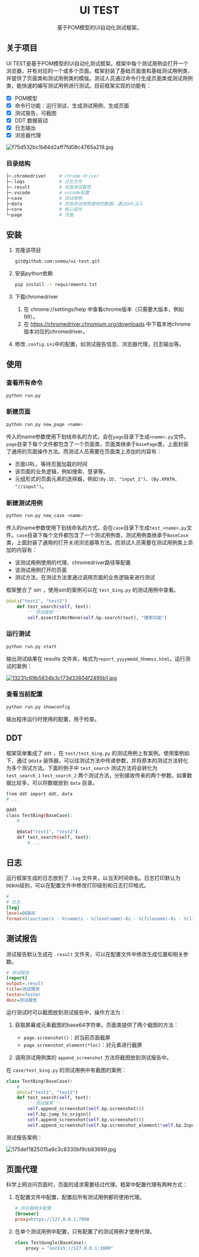 <div align="center">
  <h1 align="center">UI TEST</h3>
  <p align="center">基于POM模型的UI自动化测试框架。  <p>
</div>


## 关于项目

UI TEST是基于POM模型的UI自动化测试框架。框架中每个测试用例会打开一个浏览器，并有对应的一个或多个页面。框架封装了基础页面类和基础测试用例类，并提供了页面类和测试用例类的模版。测试人员通过命令行生成页面类或测试用例类，能快速的编写测试用例进行测试。目前框架实现的功能有：


- [x] POM模型
- [x] 命令行功能：运行测试、生成测试用例、生成页面
- [x] 测试报告，可截图
- [x] DDT 数据驱动
- [x] 日志输出
- [x] 浏览器代理

![f75d532bc1b84d2aff7fd08c4765a219.jpg](https://image.ppzxxz.xyz/images/2022/04/02/f75d532bc1b84d2aff7fd08c4765a219.jpg)

### 目录结构

```sh
├─.chromedriver     # chrome driver
├─.logs             # 日志文件
├─.result           # 存放测试报告
├─.vscode           # vscode配置
├─case              # 测试用例
├─data              # 存放测试用例使用的数据，通过ddt注入
├─core              # 核心组件
└─page              # 页面
```

## 安装

1. 克隆该项目
   ```sh
   git@github.com:someu/ui-test.git
   ```

2. 安装python依赖

    ```sh
    pip install -r requirements.txt
    ```

3. 下载chromedriver

   1. 在 chrome://settings/help 中查看chrome版本（只需要大版本，例如99）。
   2. 在 https://chromedriver.chromium.org/downloads 中下载本地chrome版本对应的chromedriver。
   
4. 修改`.config.ini`中的配置，如测试报告信息、浏览器代理，日志输出等。
 
## 使用

### 查看所有命令


```sh
python run.py
```

### 新建页面


```sh
python run.py new_page <name>
```

传入的name参数使用下划线命名的方式，会在`page`目录下生成`<name>.py`文件。`page`目录下每个文件都包含了一个页面类，页面类继承于`BasePage`类，上面封装了通用的页面操作方法。而测试人员需要在页面类上添加的内容有：

- 页面URL，等待页面加载的时间
- 该页面的业务逻辑，例如搜索、登录等。
- 元组形式的页面元素的选择器，例如`(By.ID, "input_1")`、`(By.XPATH, "//input")`。

 
### 新建测试用例

```sh
python run.py new_case <name>
```

传入的name参数使用下划线命名的方式，会在`case`目录下生成`test_<name>.py`文件。`case`目录下每个文件都包含了一个测试用例类，测试用例类继承于`BaseCase`类，上面封装了通用的打开关闭浏览器等方法。而测试人员需要在测试用例类上添加的内容有：

- 该测试用例使用的代理、chromedriver路径等配置
- 该测试用例打开的页面
- 测试方法，在测试方法里通过调用页面的业务逻辑来进行测试



框架整合了 `ddt` ，使用`ddt`的案例可以在 `test_bing.py` 的测试用例中查看。

```python
@data("test1", "test2")
    def test_search(self, text):
        '''测试搜索'''
        self.assertIsNotNone(self.bp.search(text), "搜索功能")
```

### 运行测试

```sh
python run.py start
```

输出测试结果在 results 文件夹，格式为`report_yyyymmdd_hhmmss.html`。运行测试的案例：

[![13231c69b5834b3c173d33604f2495b1.jpg](https://image.ppzxxz.xyz/images/2022/04/02/13231c69b5834b3c173d33604f2495b1.jpg)](https://image.ppzxxz.xyz/image/VRD)

### 查看当前配置


```sh
python run.py showconfig
```
输出程序运行时使用的配置，用于检查。

## DDT

框架简单集成了 `ddt` ，在 `test/test_bing.py` 的测试用例上有案例。使用案例如下，通过 `@data` 装饰器，可以往测试方法中传递参数，并将原本的测试方法转化为多个测试方法。下面的例子中 `test_search` 测试方法将会转化为 `test_search_1` `test_search_2` 两个测试方法，分别接收传来的两个参数。如果数据比较多，可以将数据放到 `data` 目录。

```sh
from ddt import ddt, data
# ...

@ddt
class TestBing(BaseCase):
    # ...

    @data("test1", "test2")
    def test_search(self, text):
        # ...
```
## 日志

运行框架生成的日志放到了 `.log` 文件夹，以当天时间命名。日志打印默认为`DEBUG`级别，可以在配置文件中修改打印级别和日志打印格式。

```ini
# ...
# 日志
[log]
level=DEBUG
format=%(asctime)s - %(name)s - %(levelname)-6s - %(filename)-8s : %(lineno)s line - %(message)s
```

## 测试报告

测试报告默认生成在 `.result` 文件夹，可以在配置文件中修改生成位置和相关参数。

```ini
# 测试报告
[report]
output=.result
title=测试报告
tester=Tester
desc=测试报告
```

运行测试时可以截图放到测试报告中，操作方法为：

1. 获取屏幕或元素截图的base64字符串，页面类提供了两个截图的方法：

   - `page.screenshot()`：对当前页面截屏
   - `page.screenshot_element(*loc)`：对元素进行截屏

2. 调用测试用例类的 `append_screenshot` 方法将截图放到测试报告中。

在 `case/test_bing.py` 的测试用例中有截图的案例：
```python
class TestBing(BaseCase):
    # ...
    @data("test1", "test2")
    def test_search(self, text):
        '''测试搜索'''
        self.append_screenshot(self.bp.screenshot())
        self.bp.jump_to_origin()
        self.append_screenshot(self.bp.screenshot())
        self.append_screenshot(self.bp.screenshot_element(*self.bp.Input))
```

测试报告案例：

![175def1825015a9c3c8330bf9cb83699.jpg](https://image.ppzxxz.xyz/images/2022/04/02/175def1825015a9c3c8330bf9cb83699.jpg)

## 页面代理

科学上网访问页面时，页面的请求需要经过代理。框架中配置代理有两种方式：

1. 在配置文件中配置，配置后所有测试用例都将使用代理。
    ```ini
    # 浏览器相关配置
    [browser]
    proxy=https://127.0.0.1:7890
    ```

2. 在单个测试用例中配置，只有配置了的测试用例才使用代理。
    ```python
    class TestGoogle(BaseCase):
        proxy = "socks5://127.0.0.1:1080"
    ```